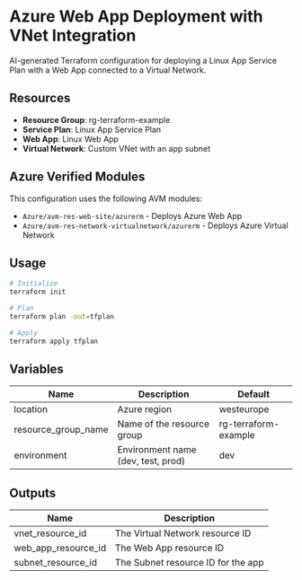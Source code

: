 # Azure Web App Deployment with VNet Integration

AI-generated Terraform configuration for deploying a Linux App Service Plan with a Web App connected to a Virtual Network.

## Resources

- **Resource Group**: rg-terraform-example
- **Service Plan**: Linux App Service Plan
- **Web App**: Linux Web App
- **Virtual Network**: Custom VNet with an app subnet

## Azure Verified Modules

This configuration uses the following AVM modules:
- `Azure/avm-res-web-site/azurerm` - Deploys Azure Web App
- `Azure/avm-res-network-virtualnetwork/azurerm` - Deploys Azure Virtual Network

## Usage

```bash
# Initialize
terraform init

# Plan
terraform plan -out=tfplan

# Apply
terraform apply tfplan
```

## Variables

| Name | Description | Default |
|------|-------------|---------|
| location | Azure region | westeurope |
| resource_group_name | Name of the resource group | rg-terraform-example |
| environment | Environment name (dev, test, prod) | dev |

## Outputs

| Name | Description |
|------|-------------|
| vnet_resource_id | The Virtual Network resource ID |
| web_app_resource_id | The Web App resource ID |
| subnet_resource_id | The Subnet resource ID for the app |
